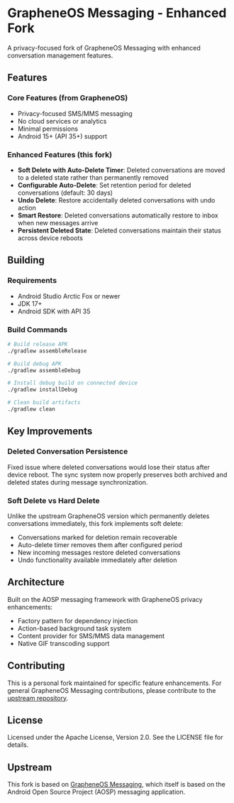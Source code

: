 # GrapheneOS Messaging - Enhanced Fork

A privacy-focused fork of GrapheneOS Messaging with enhanced conversation management features.

## Features

### Core Features (from GrapheneOS)
- Privacy-focused SMS/MMS messaging
- No cloud services or analytics
- Minimal permissions
- Android 15+ (API 35+) support

### Enhanced Features (this fork)
- **Soft Delete with Auto-Delete Timer**: Deleted conversations are moved to a deleted state rather than permanently removed
- **Configurable Auto-Delete**: Set retention period for deleted conversations (default: 30 days)
- **Undo Delete**: Restore accidentally deleted conversations with undo action
- **Smart Restore**: Deleted conversations automatically restore to inbox when new messages arrive
- **Persistent Deleted State**: Deleted conversations maintain their status across device reboots

## Building

### Requirements
- Android Studio Arctic Fox or newer
- JDK 17+
- Android SDK with API 35

### Build Commands

```bash
# Build release APK
./gradlew assembleRelease

# Build debug APK
./gradlew assembleDebug

# Install debug build on connected device
./gradlew installDebug

# Clean build artifacts
./gradlew clean
```

## Key Improvements

### Deleted Conversation Persistence
Fixed issue where deleted conversations would lose their status after device reboot. The sync system now properly preserves both archived and deleted states during message synchronization.

### Soft Delete vs Hard Delete
Unlike the upstream GrapheneOS version which permanently deletes conversations immediately, this fork implements soft delete:
- Conversations marked for deletion remain recoverable
- Auto-delete timer removes them after configured period
- New incoming messages restore deleted conversations
- Undo functionality available immediately after deletion

## Architecture

Built on the AOSP messaging framework with GrapheneOS privacy enhancements:
- Factory pattern for dependency injection
- Action-based background task system
- Content provider for SMS/MMS data management
- Native GIF transcoding support

## Contributing

This is a personal fork maintained for specific feature enhancements. For general GrapheneOS Messaging contributions, please contribute to the [upstream repository](https://github.com/GrapheneOS/Messaging).

## License

Licensed under the Apache License, Version 2.0. See the LICENSE file for details.

## Upstream

This fork is based on [GrapheneOS Messaging](https://github.com/GrapheneOS/Messaging), which itself is based on the Android Open Source Project (AOSP) messaging application.